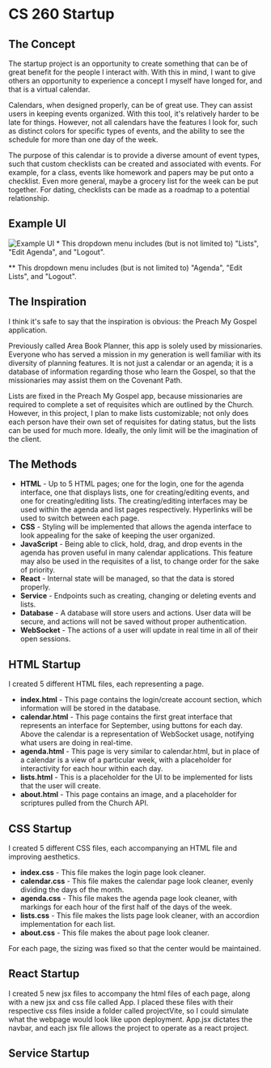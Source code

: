 # CS 260 Startup
## The Concept
The startup project is an opportunity to create something that can be of great benefit for the people I interact with. With this in mind, I want to give others an opportunity to experience a concept I myself have longed for, and that is a virtual calendar.

Calendars, when designed properly, can be of great use. They can assist users in keeping events organized. With this tool, it's relatively harder to be late for things. However, not all calendars have the features I look for, such as distinct colors for specific types of events, and the ability to see the schedule for more than one day of the week.

The purpose of this calendar is to provide a diverse amount of event types, such that custom checklists can be created and associated with events. For example, for a class, events like homework and papers may be put onto a checklist. Even more general, maybe a grocery list for the week can be put together. For dating, checklists can be made as a roadmap to a potential relationship.
## Example UI
![Example UI](260_startup_image.png)
\* This dropdown menu includes (but is not limited to) "Lists", "Edit Agenda", and "Logout".

\** This dropdown menu includes (but is not limited to) "Agenda", "Edit Lists", and "Logout".
## The Inspiration
I think it's safe to say that the inspiration is obvious: the Preach My Gospel application.

Previously called Area Book Planner, this app is solely used by missionaries. Everyone who has served a mission in my generation is well familiar with its diversity of planning features. It is not just a calendar or an agenda; it is a database of information regarding those who learn the Gospel, so that the missionaries may assist them on the Covenant Path.

Lists are fixed in the Preach My Gospel app, because missionaries are required to complete a set of requisites which are outlined by the Church. However, in this project, I plan to make lists customizable; not only does each person have their own set of requisites for dating status, but the lists can be used for much more. Ideally, the only limit will be the imagination of the client.
## The Methods
* **HTML** - Up to 5 HTML pages; one for the login, one for the agenda interface, one that displays lists, one for creating/editing events, and one for creating/editing lists. The creating/editing interfaces may be used within the agenda and list pages respectively. Hyperlinks will be used to switch between each page.
* **CSS** - Styling will be implemented that allows the agenda interface to look appealing for the sake of keeping the user organized.
* **JavaScript** - Being able to click, hold, drag, and drop events in the agenda has proven useful in many calendar applications. This feature may also be used in the requisites of a list, to change order for the sake of priority.
* **React** - Internal state will be managed, so that the data is stored properly.
* **Service** - Endpoints such as creating, changing or deleting events and lists.
* **Database** - A database will store users and actions. User data will be secure, and actions will not be saved without proper authentication.
* **WebSocket** - The actions of a user will update in real time in all of their open sessions.
## HTML Startup
I created 5 different HTML files, each representing a page.
* **index.html** - This page contains the login/create account section, which information will be stored in the database.
* **calendar.html** - This page contains the first great interface that represents an interface for September, using buttons for each day. Above the calendar is a representation of WebSocket usage, notifying what users are doing in real-time.
* **agenda.html** - This page is very similar to calendar.html, but in place of a calendar is a view of a particular week, with a placeholder for interactivity for each hour within each day.
* **lists.html** - This is a placeholder for the UI to be implemented for lists that the user will create.
* **about.html** - This page contains an image, and a placeholder for scriptures pulled from the Church API.
## CSS Startup
I created 5 different CSS files, each accompanying an HTML file and improving aesthetics.
* **index.css** - This file makes the login page look cleaner.
* **calendar.css** - This file makes the calendar page look cleaner, evenly dividing the days of the month.
* **agenda.css** - This file makes the agenda page look cleaner, with markings for each hour of the first half of the days of the week.
* **lists.css** - This file makes the lists page look cleaner, with an accordion implementation for each list.
* **about.css** - This file makes the about page look cleaner.

For each page, the sizing was fixed so that the center would be maintained.
## React Startup
I created 5 new jsx files to accompany the html files of each page, along with a new jsx and css file called App. I placed these files with their respective css files inside a folder called projectVite, so I could simulate what the webpage would look like upon deployment. App.jsx dictates the navbar, and each jsx file allows the project to operate as a react project.
## Service Startup
